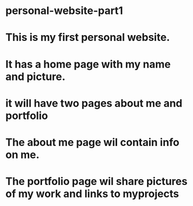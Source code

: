 # personal-website-part1
# This is my first personal website.
# It has a home page with my name and picture.
# it will have two pages about me and portfolio
# The about me page wil contain info on me.
# The portfolio page wil share pictures of my work and links to myprojects 
